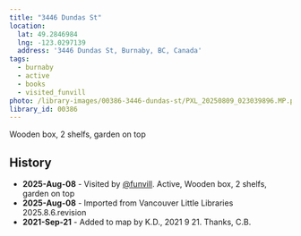 ```yaml
---
title: "3446 Dundas St"
location:
  lat: 49.2846984
  lng: -123.0297139
  address: '3446 Dundas St, Burnaby, BC, Canada'
tags:
  - burnaby
  - active
  - books
  - visited_funvill
photo: /library-images/00386-3446-dundas-st/PXL_20250809_023039896.MP.png
library_id: 00386
---
```


Wooden box, 2 shelfs, garden on top

## History

- **2025-Aug-08** - Visited by [@funvill](https://blog.abluestar.com). Active, Wooden box, 2 shelfs, garden on top
- **2025-Aug-08** - Imported from Vancouver Little Libraries 2025.8.6.revision
- **2021-Sep-21** - Added to map by K.D., 2021 9 21. Thanks, C.B.